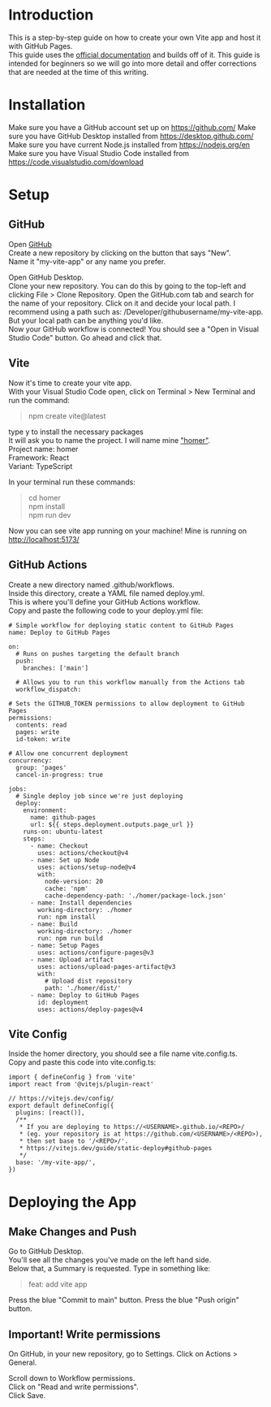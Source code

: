 # Introduction
This is a step-by-step guide on how to create your own Vite app and host it with GitHub Pages.  
This guide uses the [official documentation](https://vitejs.dev/guide/static-deploy) and builds off of it. 
This guide is intended for beginners so we will go into more detail and offer corrections that are needed at the time of this writing.

# Installation  
Make sure you have a GitHub account set up on https://github.com/
Make sure you have GitHub Desktop installed from https://desktop.github.com/
Make sure you have current Node.js installed from https://nodejs.org/en  
Make sure you have Visual Studio Code installed from https://code.visualstudio.com/download

# Setup  
## GitHub
Open [GitHub](https://github.com/)  
Create a new repository by clicking on the button that says "New".  
Name it "my-vite-app" or any name you prefer.  

Open GitHub Desktop.  
Clone your new repository. You can do this by going to the top-left and clicking File > Clone Repository. Open the GitHub.com tab and search for the name of your repository. Click on it and decide your local path. I recommend using a path such as: /Developer/githubusername/my-vite-app. But your local path can be anything you'd like.  
Now your GitHub workflow is connected! You should see a "Open in Visual Studio Code" button. Go ahead and click that.  

## Vite  
Now it's time to create your vite app.  
With your Visual Studio Code open, click on Terminal > New Terminal and run the command:  
> npm create vite@latest

type y to install the necessary packages  
It will ask you to name the project. I will name mine ["homer"](https://media1.tenor.com/m/tvjuVcJxIk0AAAAC/skinny-homer-homer-back-fat.gif).  
Project name: homer   
Framework: React  
Variant: TypeScript  

In your terminal run these commands:  
> cd homer  
> npm install  
> npm run dev  

Now you can see vite app running on your machine! Mine is running on [http://localhost:5173/](http://localhost:5173/)

## GitHub Actions  

Create a new directory named .github/workflows.  
Inside this directory, create a YAML file named deploy.yml.  
This is where you'll define your GitHub Actions workflow.  
Copy and paste the following code to your deploy.yml file:  
```
# Simple workflow for deploying static content to GitHub Pages
name: Deploy to GitHub Pages

on:
  # Runs on pushes targeting the default branch
  push:
    branches: ['main']

  # Allows you to run this workflow manually from the Actions tab
  workflow_dispatch:

# Sets the GITHUB_TOKEN permissions to allow deployment to GitHub Pages
permissions:
  contents: read
  pages: write
  id-token: write

# Allow one concurrent deployment
concurrency:
  group: 'pages'
  cancel-in-progress: true

jobs:
  # Single deploy job since we're just deploying
  deploy:
    environment:
      name: github-pages
      url: ${{ steps.deployment.outputs.page_url }}
    runs-on: ubuntu-latest
    steps:
      - name: Checkout
        uses: actions/checkout@v4
      - name: Set up Node
        uses: actions/setup-node@v4
        with:
          node-version: 20
          cache: 'npm'
          cache-dependency-path: './homer/package-lock.json'
      - name: Install dependencies
        working-directory: ./homer
        run: npm install
      - name: Build
        working-directory: ./homer
        run: npm run build
      - name: Setup Pages
        uses: actions/configure-pages@v3
      - name: Upload artifact
        uses: actions/upload-pages-artifact@v3
        with:
          # Upload dist repository
          path: './homer/dist/'
      - name: Deploy to GitHub Pages
        id: deployment
        uses: actions/deploy-pages@v4
```

## Vite Config  
Inside the homer directory, you should see a file name vite.config.ts.  
Copy and paste this code into vite.config.ts:  

```
import { defineConfig } from 'vite'
import react from '@vitejs/plugin-react'

// https://vitejs.dev/config/
export default defineConfig({
  plugins: [react()],
  /**
   * If you are deploying to https://<USERNAME>.github.io/<REPO>/
   * (eg. your repository is at https://github.com/<USERNAME>/<REPO>),
   * then set base to '/<REPO>/'.
   * https://vitejs.dev/guide/static-deploy#github-pages
   */
  base: '/my-vite-app/',
})
```  

# Deploying the App  

## Make Changes and Push  
Go to GitHub Desktop.  
You'll see all the changes you've made on the left hand side.  
Below that, a Summary is requested. Type in something like:  
> feat: add vite app  

Press the blue "Commit to main" button.
Press the blue "Push origin" button.  

## Important! Write permissions  
On GitHub, in your new repository, go to Settings. Click on Actions > General. 

Scroll down to Workflow permissions.  
Click on "Read and write permissions".  
Click Save.